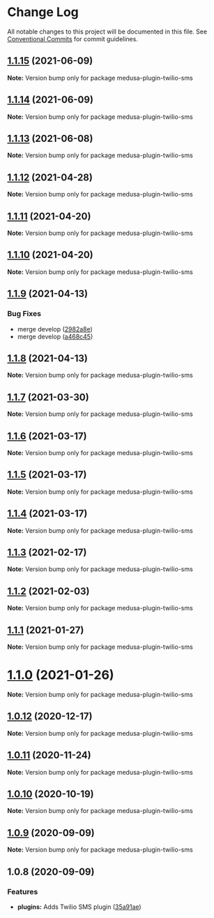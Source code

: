 # Change Log

All notable changes to this project will be documented in this file.
See [Conventional Commits](https://conventionalcommits.org) for commit guidelines.

## [1.1.15](https://github.com/medusajs/medusa/compare/medusa-plugin-twilio-sms@1.1.14...medusa-plugin-twilio-sms@1.1.15) (2021-06-09)

**Note:** Version bump only for package medusa-plugin-twilio-sms





## [1.1.14](https://github.com/medusajs/medusa/compare/medusa-plugin-twilio-sms@1.1.13...medusa-plugin-twilio-sms@1.1.14) (2021-06-09)

**Note:** Version bump only for package medusa-plugin-twilio-sms





## [1.1.13](https://github.com/medusajs/medusa/compare/medusa-plugin-twilio-sms@1.1.12...medusa-plugin-twilio-sms@1.1.13) (2021-06-08)

**Note:** Version bump only for package medusa-plugin-twilio-sms





## [1.1.12](https://github.com/medusajs/medusa/compare/medusa-plugin-twilio-sms@1.1.9...medusa-plugin-twilio-sms@1.1.12) (2021-04-28)

**Note:** Version bump only for package medusa-plugin-twilio-sms





## [1.1.11](https://github.com/medusajs/medusa/compare/medusa-plugin-twilio-sms@1.1.10...medusa-plugin-twilio-sms@1.1.11) (2021-04-20)

**Note:** Version bump only for package medusa-plugin-twilio-sms





## [1.1.10](https://github.com/medusajs/medusa/compare/medusa-plugin-twilio-sms@1.1.9...medusa-plugin-twilio-sms@1.1.10) (2021-04-20)

**Note:** Version bump only for package medusa-plugin-twilio-sms





## [1.1.9](https://github.com/medusajs/medusa/compare/medusa-plugin-twilio-sms@1.1.8...medusa-plugin-twilio-sms@1.1.9) (2021-04-13)


### Bug Fixes

* merge develop ([2982a8e](https://github.com/medusajs/medusa/commit/2982a8e682e90beb4549d969d9d3b04d78a46a2d))
* merge develop ([a468c45](https://github.com/medusajs/medusa/commit/a468c451e82c68f41b5005a2e480057f6124aaa6))





## [1.1.8](https://github.com/medusajs/medusa/compare/medusa-plugin-twilio-sms@1.1.7...medusa-plugin-twilio-sms@1.1.8) (2021-04-13)

**Note:** Version bump only for package medusa-plugin-twilio-sms





## [1.1.7](https://github.com/medusajs/medusa/compare/medusa-plugin-twilio-sms@1.1.6...medusa-plugin-twilio-sms@1.1.7) (2021-03-30)

**Note:** Version bump only for package medusa-plugin-twilio-sms





## [1.1.6](https://github.com/medusajs/medusa/compare/medusa-plugin-twilio-sms@1.1.5...medusa-plugin-twilio-sms@1.1.6) (2021-03-17)

**Note:** Version bump only for package medusa-plugin-twilio-sms





## [1.1.5](https://github.com/medusajs/medusa/compare/medusa-plugin-twilio-sms@1.1.3...medusa-plugin-twilio-sms@1.1.5) (2021-03-17)

**Note:** Version bump only for package medusa-plugin-twilio-sms





## [1.1.4](https://github.com/medusajs/medusa/compare/medusa-plugin-twilio-sms@1.1.3...medusa-plugin-twilio-sms@1.1.4) (2021-03-17)

**Note:** Version bump only for package medusa-plugin-twilio-sms





## [1.1.3](https://github.com/medusajs/medusa/compare/medusa-plugin-twilio-sms@1.1.2...medusa-plugin-twilio-sms@1.1.3) (2021-02-17)

**Note:** Version bump only for package medusa-plugin-twilio-sms





## [1.1.2](https://github.com/medusajs/medusa/compare/medusa-plugin-twilio-sms@1.1.1...medusa-plugin-twilio-sms@1.1.2) (2021-02-03)

**Note:** Version bump only for package medusa-plugin-twilio-sms





## [1.1.1](https://github.com/medusajs/medusa/compare/medusa-plugin-twilio-sms@1.1.0...medusa-plugin-twilio-sms@1.1.1) (2021-01-27)

**Note:** Version bump only for package medusa-plugin-twilio-sms





# [1.1.0](https://github.com/medusajs/medusa/compare/medusa-plugin-twilio-sms@1.0.12...medusa-plugin-twilio-sms@1.1.0) (2021-01-26)

**Note:** Version bump only for package medusa-plugin-twilio-sms





## [1.0.12](https://github.com/medusajs/medusa/compare/medusa-plugin-twilio-sms@1.0.11...medusa-plugin-twilio-sms@1.0.12) (2020-12-17)

**Note:** Version bump only for package medusa-plugin-twilio-sms





## [1.0.11](https://github.com/medusajs/medusa/compare/medusa-plugin-twilio-sms@1.0.10...medusa-plugin-twilio-sms@1.0.11) (2020-11-24)

**Note:** Version bump only for package medusa-plugin-twilio-sms





## [1.0.10](https://github.com/medusajs/medusa/compare/medusa-plugin-twilio-sms@1.0.9...medusa-plugin-twilio-sms@1.0.10) (2020-10-19)

**Note:** Version bump only for package medusa-plugin-twilio-sms





## [1.0.9](https://github.com/medusajs/medusa/compare/medusa-plugin-twilio-sms@1.0.8...medusa-plugin-twilio-sms@1.0.9) (2020-09-09)

**Note:** Version bump only for package medusa-plugin-twilio-sms





## 1.0.8 (2020-09-09)


### Features

* **plugins:** Adds Twilio SMS plugin ([35a91ae](https://github.com/medusajs/medusa/commit/35a91ae6a179e750b77df97f46a6b88d6b45819d))
